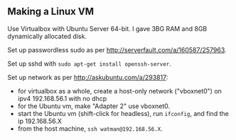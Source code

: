 ## Making a Linux VM

Use Virtualbox with Ubuntu Server 64-bit.  I gave 3BG RAM and 8GB dynamically allocated disk.

Set up passwordless sudo as per <http://serverfault.com/a/160587/257963>.

Set up sshd with `sudo apt-get install openssh-server`.

Set up network as per <http://askubuntu.com/a/293817>:
- for virtualbox as a whole, create a host-only network ("vboxnet0") on ipv4 192.168.56.1 with no dhcp
- for the Ubuntu vm, make "Adapter 2" use vboxnet0.
- start the Ubuntu vm (shift-click for headless), run `ifconfig`, and find the ip 192.168.56.X
- from the host machine, `ssh watman@192.168.56.X`.
